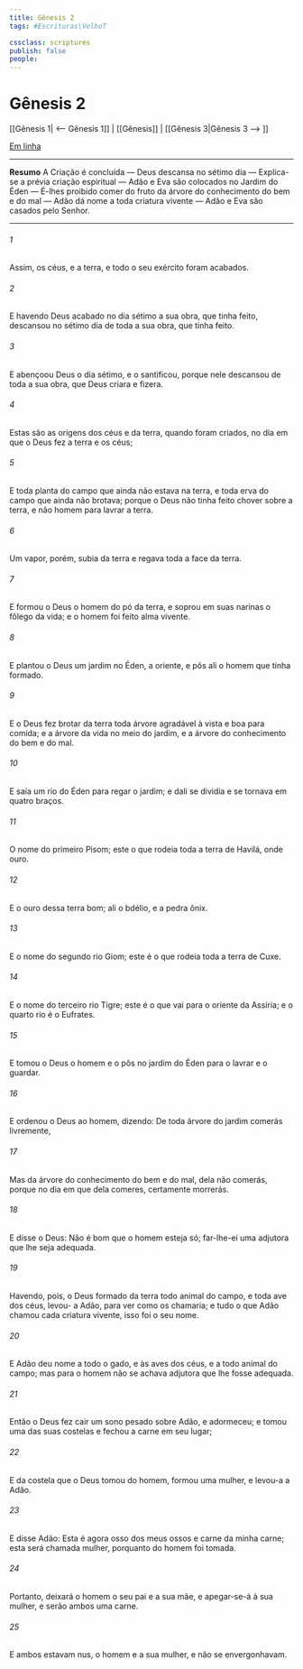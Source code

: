 ```yaml
---
title: Gênesis 2
tags: #Escrituras\VelhoT

cssclass: scriptures
publish: false
people:
---
```


# Gênesis 2
[[Gênesis 1| <-- Gênesis 1]] | [[Gênesis]] | [[Gênesis 3|Gênesis 3 --> ]]

[Em linha](https://churchofjesuschrist.org/study/scriptures/ot/gen/2?lang=por)

---
__Resumo__
A Criação é concluída — Deus descansa no sétimo dia — Explica-se a prévia criação espiritual — Adão e Eva são colocados no Jardim do Éden — É-lhes proibido comer do fruto da árvore do conhecimento do bem e do mal — Adão dá nome a toda criatura vivente — Adão e Eva são casados pelo Senhor.

---
###### 1 
Assim, os céus, e a terra, e todo o seu exército foram acabados.

###### 2 
E havendo Deus acabado no dia sétimo a sua obra, que tinha feito, descansou no sétimo dia de toda a sua obra, que tinha feito.

###### 3 
E abençoou Deus o dia sétimo, e o santificou, porque nele descansou de toda a sua obra, que Deus criara e fizera.

###### 4 
Estas são as origens dos céus e da terra, quando foram criados, no dia em que o  Deus fez a terra e os céus;

###### 5 
E toda planta do campo que ainda não estava na terra, e toda erva do campo que ainda não brotava; porque o  Deus não tinha feito chover sobre a terra, e não  homem para lavrar a terra.

###### 6 
Um vapor, porém, subia da terra e regava toda a face da terra.

###### 7 
E formou o  Deus o homem do pó da terra, e soprou em suas narinas o fôlego da vida; e o homem foi feito alma vivente.

###### 8 
E plantou o  Deus um jardim no Éden, a oriente, e pôs ali o homem que tinha formado.

###### 9 
E o  Deus fez brotar da terra toda árvore agradável à vista e boa para comida; e a árvore da vida no meio do jardim, e a árvore do conhecimento do bem e do mal.

###### 10 
E saía um rio do Éden para regar o jardim; e dali se dividia e se tornava em quatro braços.

###### 11 
O nome do primeiro  Pisom; este  o que rodeia toda a terra de Havilá, onde  ouro.

###### 12 
E o ouro dessa terra  bom; ali  o bdélio, e a pedra ônix.

###### 13 
E o nome do segundo rio  Giom; este é o que rodeia toda a terra de Cuxe.

###### 14 
E o nome do terceiro rio  Tigre; este é o que vai para o oriente da Assíria; e o quarto rio é o Eufrates.

###### 15 
E tomou o  Deus o homem e o pôs no jardim do Éden para o lavrar e o guardar.

###### 16 
E ordenou o  Deus ao homem, dizendo: De toda árvore do jardim comerás livremente,

###### 17 
Mas da árvore do conhecimento do bem e do mal, dela não comerás, porque no dia em que dela comeres, certamente morrerás.

###### 18 
E disse o  Deus: Não é bom que o homem esteja só; far-lhe-ei uma adjutora que lhe seja adequada.

###### 19 
Havendo, pois, o  Deus formado da terra todo animal do campo, e toda ave dos céus, levou- a Adão, para ver como  os chamaria; e tudo o que Adão chamou cada criatura vivente, isso foi o seu nome.

###### 20 
E Adão deu nome a todo o gado, e às aves dos céus, e a todo animal do campo; mas para o homem não se achava adjutora que lhe fosse adequada.

###### 21 
Então o  Deus fez cair um sono pesado sobre Adão, e  adormeceu; e tomou uma das suas costelas e fechou a carne em seu lugar;

###### 22 
E da costela que o  Deus tomou do homem, formou uma mulher, e levou-a a Adão.

###### 23 
E disse Adão: Esta é agora osso dos meus ossos e carne da minha carne; esta será chamada mulher, porquanto do homem foi tomada.

###### 24 
Portanto, deixará o homem o seu pai e a sua mãe, e apegar-se-á à sua mulher, e serão ambos uma carne.

###### 25 
E ambos estavam nus, o homem e a sua mulher, e não se envergonhavam.

